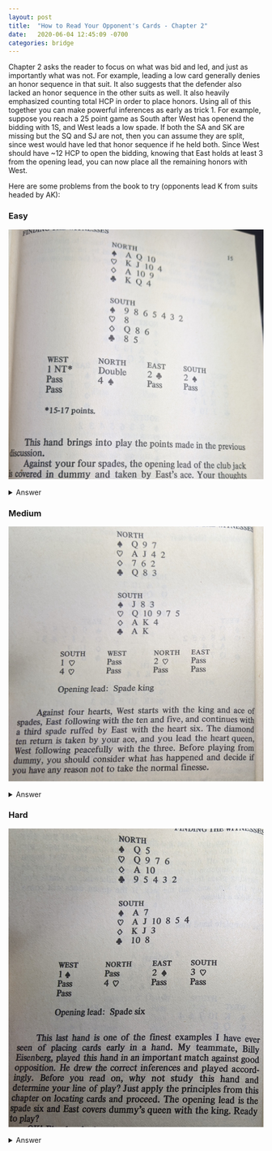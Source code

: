```yaml
---
layout: post
title:  "How to Read Your Opponent's Cards - Chapter 2"
date:   2020-06-04 12:45:09 -0700
categories: bridge
---
```


Chapter 2 asks the reader to focus on what was bid and led, and just as importantly what was not. For example, leading a low card generally denies an honor sequence in that suit. It also suggests that the defender also lacked an honor sequence in the other suits as well. It also heavily emphasized counting total HCP in order to place honors. Using all of this together you can make powerful inferences as early as trick 1. For example, suppose you reach a 25 point game as South after West has openend the bidding with 1S, and West leads a low spade. If both the SA and SK are missing but the SQ and SJ are not, then you can assume they are split, since west would have led that honor sequence if he held both. Since West should have ~12 HCP to open the bidding, knowing that East holds at least 3 from the opening lead, you can now place all the remaining honors with West.

Here are some problems from the book to try (opponents lead K from suits headed by AK):

### Easy

![chapter two - easy](/assets/bridge/read_2_easy_q.jpg)

<details>
  <summary markdown='span'>Answer
  </summary>
  
![chapter two - easy answer](/assets/bridge/read_2_easy_a.jpg)
 </details>
 
### Medium
 
![chapter two - medium](/assets/bridge/read_2_medium_q.jpg)

<details>
  <summary markdown='span'>Answer
  </summary>
  
![chapter two - medium answer](/assets/bridge/read_2_medium_a.jpg)
 </details>
 
### Hard

![chapter two - hard](/assets/bridge/read_2_hard_q.jpg)

<details>
  <summary markdown='span'>Answer
  </summary>
  
![chapter two - hard answer](/assets/bridge/read_2_hard_a.jpg)
 </details>
 
 
